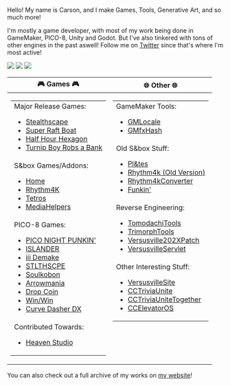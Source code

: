 Hello! My name is Carson, and I make Games, Tools, Generative Art, and so much more!

I'm mostly a game developer, with most of my work being done in GameMaker, PICO-8, Unity and Godot. But I've also tinkered with tons of other engines in the past aswell! Follow me on [Twitter](https://twitter.com/CarsonKompon) since that's where I'm most active!

 ![](https://github-profile-summary-cards.vercel.app/api/cards/profile-details?username=carsonkompon&theme=github_dark) 
 ![](https://github-profile-summary-cards.vercel.app/api/cards/most-commit-language?username=carsonkompon&theme=github_dark) ![](https://github-profile-summary-cards.vercel.app/api/cards/repos-per-language?username=carsonkompon&theme=github_dark) 

<table id="verticalalign" style="width:100%">
    <thead>
        <tr>
            <th>🎮 Games 🎮</th>
            <th>🌐 Other 🌐</th>
        </tr>
    </thead>
    <tbody>
        <tr>
            <td halign="left" valign="top">
                <table>
                    <tbody>
                        <tr>
                            <td halign="left" valign="top">
                                Major Release Games:
                                <ul>
                                    <li><a href="https://store.steampowered.com/app/670720/Stealthscape/">Stealthscape</a></li>
                                    <li><a href="https://store.steampowered.com/app/1541250/Super_Raft_Boat">Super Raft Boat</a></li>
                                    <li><a href="https://store.steampowered.com/app/2144080/Half_Hour_Hexagon">Half Hour Hexagon</a></li>
                                    <li><a href="https://store.steampowered.com/app/2097230/Turnip_Boy_Robs_a_Bank/">Turnip Boy Robs a Bank</a></li>
                                </ul>
                            </td>
                        </tr>
                        <tr>
                            <td halign="left" valign="top">
                                S&box Games/Addons:
                                <ul>
                                    <li><a href="https://asset.party/carsonk/home">Home</a></li>
                                    <li><a href="https://github.com/CarsonKompon/rhythm4k">Rhythm4K</a></li>
                                    <li><a href="https://github.com/CarsonKompon/sbox-tetros">Tetros</a></li>
                                    <li><a href="https://github.com/CarsonKompon/sbox-mediahelpers">MediaHelpers</a></li>
                                </ul>
                            </td>
                        </tr>
                        <tr>
                            <td halign="left" valign="top">
                                PICO-8 Games:
                                <ul>
                                    <li><a href="https://github.com/CarsonKompon/pico-night-punkin">PICO NIGHT PUNKIN'</a></li>
                                    <li><a href="https://github.com/CarsonKompon/ISLANDER">ISLANDER</a></li>
                                    <li><a href="https://github.com/CarsonKompon/iii-demake">iii Demake</a></li>
                                    <li><a href="https://github.com/CarsonKompon/STLTHSCPE">STLTHSCPE</a></li>
                                    <li><a href="https://github.com/CarsonKompon/Soulkoban">Soulkobon</a></li>
                                    <li><a href="https://github.com/CarsonKompon/Arrowmania">Arrowmania</a></li>
                                    <li><a href="https://github.com/CarsonKompon/Drop-Coin">Drop Coin</a></li>
                                    <li><a href="https://github.com/CarsonKompon/Win-Win">Win/Win</a></li>
                                    <li><a href="https://github.com/CarsonKompon/Curve-Dasher-DX">Curve Dasher DX</a></li>
                                </ul>
                            </td>
                        </tr>
                        <tr>
                            <td halign="left" valign="top">
                                Contributed Towards:
                                <ul>
                                    <li><a href="https://github.com/RHeavenStudio/HeavenStudio">Heaven Studio</a></li>
                                </ul>
                            </td>
                        </tr>
                    </tbody>
                </table>
            </td>
            <td halign="left" valign="top">
                <table>
                    <tbody>
                        <tr>
                            <td halign="left" valign="top">
                                GameMaker Tools:
                                <ul>
                                    <li><a href="https://github.com/CarsonKompon/GMLocale">GMLocale</a></li>
                                    <li><a href="https://github.com/CarsonKompon/GMfxHash">GMfxHash</a></li>
                                </ul>
                            </td>
                        </tr>
                        <tr>
                            <td halign="left" valign="top">
                                Old S&box Stuff:
                                <ul>
                                    <li><a href="https://github.com/CarsonKompon/sbox-plates">Pl&tes</a></li>
                                    <li><a href="https://github.com/CarsonKompon/sbox-rhythm4k">Rhythm4k (Old Version)</a></li>
                                    <li><a href="https://github.com/CarsonKompon/Rhythm4kConverter">Rhythm4kConverter</a></li>
                                    <li><a href="https://github.com/CarsonKompon/sbox-funkin">Funkin'</a></li>
                                </ul>
                            </td>
                        </tr>
                        <tr>
                            <td halign="left" valign="top">
                                Reverse Engineering:
                                <ul>
                                    <li><a href="https://github.com/CarsonKompon/TomodachiTools">TomodachiTools</a></li>
                                    <li><a href="https://github.com/CarsonKompon/TrimorphTools">TrimorphTools</a></li>
                                    <li><a href="https://github.com/CarsonKompon/Versusville202XPatch">Versusville202XPatch</a></li>
                                    <li><a href="https://github.com/CarsonKompon/VersusvilleServlet">VersusvilleServlet</a></li>
                                </ul>
                            </td>
                        </tr>
                        <tr>
                            <td halign="left" valign="top">
                                Other Interesting Stuff:
                                <ul>
                                    <li><a href="https://github.com/CarsonKompon/VersusvilleSite">VersusvilleSite</a></li>
                                    <li><a href="https://github.com/CarsonKompon/CCTriviaUnite">CCTriviaUnite</a></li>
                                    <li><a href="https://github.com/CarsonKompon/CCTriviaUniteTogether">CCTriviaUniteTogether</a></li>
                                    <li><a href="https://github.com/CarsonKompon/CCElevatorOS">CCElevatorOS</a></li>
                                </ul>
                            </td>
                        </tr>
                    </tbody>
                </table>
            </td>
        </tr>
    </tbody>
</table>

You can also check out a full archive of my works on [my website](https://carsonk.net/archive)!
